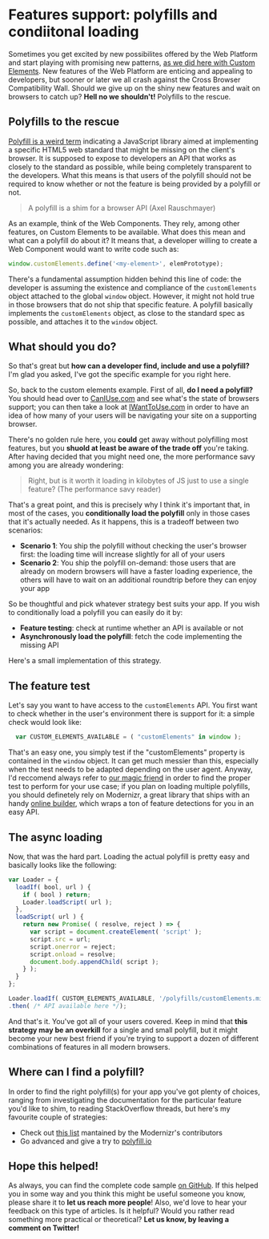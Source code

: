 # Features support: polyfills and condiitonal loading
Sometimes you get excited by new possibilites offered by the Web Platform and start playing with promising new patterns, [as we did here with Custom Elements](https://westwingsolutions.com/articles/blog/image-inlining-element). New features of the Web Platform are enticing and appealing to developers, but sooner or later we all crash against the Cross Browser Compatibility Wall. Should we give up on the shiny new features and wait on browsers to catch up? **Hell no we shouldn't!** Polyfills to the rescue.

## Polyfills to the rescue
[Polyfill is a weird term](https://remysharp.com/2010/10/08/what-is-a-polyfill) indicating a JavaScript library aimed at implementing a specific HTML5 web standard that might be missing on the client's browser. It is supposed to expose to developers an API that works as closely to the standard as possible, while being completely transparent to the developers. What this means is that users of the polyfill should not be required to know whether or not the feature is being provided by a polyfill or not.

> A polyfill is a shim for a browser API (Axel Rauschmayer)

As an example, think of the Web Components. They rely, among other features, on Custom Elements to be available. What does this mean and what can a polyfill do about it? It means that, a developer willing to create a Web Component would want to write code such as:

```javascript
window.customElements.define('<my-element>', elemPrototype);
```

There's a fundamental assumption hidden behind this line of code: the developer is assuming the existence and compliance of the `customElements` object attached to the global `window` object. However, it might not hold true in those browsers that do not ship that specific feature. A polyfill basically implements the `customElements` object, as close to the standard spec as possible, and attaches it to the `window` object.

## What should you do?
So that's great but **how can a developer find, include and use a polyfill?** I'm glad you asked, I've got the specific example for you right here.

So, back to the custom elements example. First of all, **do I need a polyfill?** You should head over to [CanIUse.com](http://caniuse.com/) and see what's the state of browsers support; you can then take a look at [IWantToUse.com](http://www.iwanttouse.com/) in order to have an idea of how many of your users will be navigating your site on a supporting browser.

There's no golden rule here, you **could** get away without polyfilling most features, but you **shuold at least be aware of the trade off** you're taking. After having decided that you might need one, the more performance savy among you are already wondering:

> Right, but is it worth it loading in kilobytes of JS just to use a single feature? (The performance savy reader)

That's a great point, and this is precisely why I think it's important that, in most of the cases, you **conditionally load the polyfill** only in those cases that it's actually needed. As it happens, this is a tradeoff between two scenarios:
- **Scenario 1**: You ship the polyfill without checking the user's browser first: the loading time will increase slightly for all of your users
- **Scenario 2**: You ship the polyfill on-demand: those users that are already on modern browsers will have a faster loading experience, the others will have to wait on an additional roundtrip before they can enjoy your app

So be thoughtful and pick whatever strategy best suits your app. If you wish to conditionally load a polyfill you can easily do it by:
- **Feature testing**: check at runtime whether an API is available or not
- **Asynchronously load the polyfill**: fetch the code implementing the missing API

Here's a small implementation of this strategy.

## The feature test
Let's say you want to have access to the `customElements` API. You first want to check whether in the user's environment there is support for it: a simple check would look like:

```javascript
  var CUSTOM_ELEMENTS_AVAILABLE = ( "customElements" in window );
```

That's an easy one, you simply test if the "customElements" property is contained in the `window` object. It can get much messier than this, especially when the test needs to be adapted depending on the user agent. Anyway, I'd reccomend always refer to [our magic friend](https://google.com) in order to find the proper test to perform for your use case; if you plan on loading multiple polyfills, you should definetely rely on Modernizr, a great library that ships with an handy [online builder](https://modernizr.com/download?setclasses), which wraps a ton of feature detections for you in an easy API.

## The async loading
Now, that was the hard part. Loading the actual polyfill is pretty easy and basically looks like the following:

```javascript
var Loader = {
  loadIf( bool, url ) {
    if ( bool ) return;
    Loader.loadScript( url );
  },
  loadScript( url ) {
    return new Promise( ( resolve, reject ) => {
      var script = document.createElement( 'script' );
      script.src = url;
      script.onerror = reject;
      script.onload = resolve;
      document.body.appendChild( script );
    } );
  }
};

Loader.loadIf( CUSTOM_ELEMENTS_AVAILABLE, '/polyfills/customElements.min.js' )
.then( /* API available here */);
```

And that's it. You've got all of your users covered. Keep in mind that **this strategy may be an overkill** for a single and small polyfill, but it might become your new best friend if you're trying to support a dozen of different combinations of features in all modern browsers.

## Where can I find a polyfill?
In order to find the right polyfill(s) for your app you've got plenty of choices, ranging from investigating the documentation for the particular feature you'd like to shim, to reading StackOverflow threads, but here's my favourite couple of strategies:
- Check out [this list](https://github.com/Modernizr/Modernizr/wiki/HTML5-Cross-Browser-Polyfills) mantained by the Modernizr's contributors
- Go advanced and give a try to [polyfill.io](https://polyfill.io/v2/docs/examples#feature-detection)

## Hope this helped!
As always, you can find the complete code sample [on GitHub](https://github.com/west-wing-solutions/blog-samples/blob/master/script-loader/loader.js). If this helped you in some way and you think this might be useful someone you know, please share it to **let us reach more people**! Also, we'd love to hear your feedback on this type of articles. Is it helpful? Would you rather read something more practical or theoretical? **Let us know, by leaving a comment on Twitter!**
